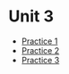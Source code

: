 # Unit 3
- [Practice 1](https://github.com/rolandoarellano69/DataMining/tree/Unit3/Practice/Unit3/Practice1)
- [Practice 2](https://github.com/rolandoarellano69/DataMining/tree/Unit3/Practice/Unit3/Practice2)
- [Practice 3](https://github.com/rolandoarellano69/DataMining/tree/Unit3/Practice/Unit3/Practice3)
